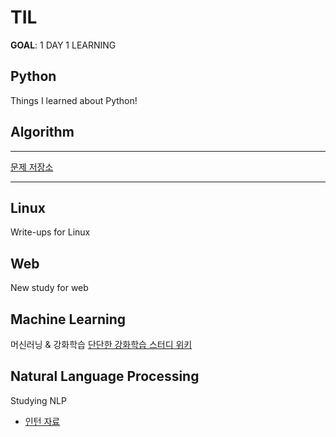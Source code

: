 # TIL

**GOAL**: 1 DAY 1 LEARNING

## Python
Things I learned about Python!

## Algorithm
----------------------------------------------
[문제 저장소](https://github.com/Haonly/TIL/tree/master/Algorithm)

----

## Linux
Write-ups for Linux

## Web
New study for web

## Machine Learning
머신러닝 & 강화학습
[단단한 강화학습 스터디 위키](https://github.com/Haonly/TIL/wiki/1.2-예제)

## Natural Language Processing
Studying NLP 
* [인턴 자료](https://github.com/Haonly/NER-with-tensorflow)
